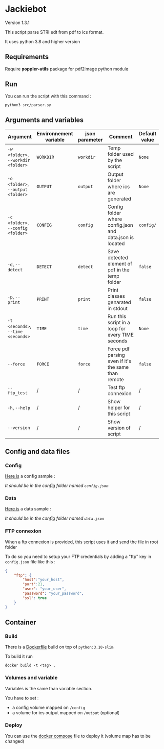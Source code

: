 # Jackiebot

Version 1.3.1

This script parse STRI edt from pdf to ics format.

It uses python 3.8 and higher version

## Requirements

Require **poppler-utils** package for pdf2image python module

## Run

You can run the script with this command :

```shell
python3 src/parser.py
```

## Arguments and variables

Argument | Environnement variable | json parameter | Comment | Default value
---------|----------|---------|--------- | ---------
 `-w <folder>`, `--workdir <folder>` | `WORKDIR` | `workdir` | Temp folder used by the script | `None`
 `-o <folder>`, `--output <folder>` | `OUTPUT` | `output` |  Output folder where ics are generated | `None`
 `-c <folder>`, `--config <folder>` | `CONFIG` | `config` | Config folder where config.json and data.json is located | `config/`
 `-d`, `--detect` | `DETECT` | `detect` | Save detected element of pdf in the temp folder | `false`
 `-p`, `--print` | `PRINT` | `print` | Print classes genarated in stdout | `false`
 `-t <seconds>`, `--time <seconds>` | `TIME` | `time` | Run this script in a loop for every TIME seconds | `None`
 `--force` | `FORCE` | `force` | Force pdf parsing even if it's the same than remote | `false`
 `--ftp_test` | / | / | Test ftp connexion | /
 `-h`, `--help` | / | / | Show helper for this script | /
 `--version` | / | / | Show version of script | /

## Config and data files

### Config

[Here is](sample/config.json) a config sample :

_It should be in the config folder named `config.json`_

### Data

[Here is](sample/data.json) a data sample :

_It should be in the config folder named `data.json`_

### FTP connexion

When a ftp connexion is provided, this script uses it and send the file in root folder

To do so you need to setup your FTP credentials by adding a "ftp" key in `config.json` file like this :

```json
{
    "ftp": {
        "host":"your_host",
        "port":21,
        "user": "your_user",
        "password": "your_password",
        "ssl": true
    }
}
```

## Container

### Build

There is a [Dockerfile](Dockerfile) build on top of `python:3.10-slim`

To build it run

```shell
docker build -t <tag> . 
```

### Volumes and variable

Variables is the same than variable section.

You have to set :

- a config volume mapped on `/config`
- a volume for ics output mapped on `/output` (optional)

### Deploy

You can use the [docker compose](docker-compose.yml) file to deploy it (volume map has to be changed)
